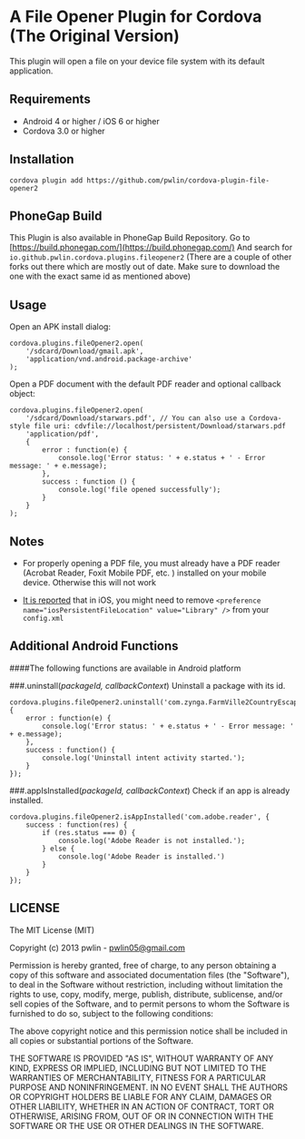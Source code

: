 A File Opener Plugin for Cordova (The Original Version)
==========================
This plugin will open a file on your device file system with its default application.

Requirements
-------------
- Android 4 or higher / iOS 6 or higher
- Cordova 3.0 or higher

Installation
-------------
    cordova plugin add https://github.com/pwlin/cordova-plugin-file-opener2
    
PhoneGap Build
---------------
This Plugin is also available in PhoneGap Build Repository. Go to [https://build.phonegap.com/](https://build.phonegap.com/)
And search for `io.github.pwlin.cordova.plugins.fileopener2`
(There are a couple of other forks out there which are mostly out of date. Make sure to download the one with the exact same id as mentioned above) 


Usage
------
Open an APK install dialog:

    cordova.plugins.fileOpener2.open(
        '/sdcard/Download/gmail.apk', 
        'application/vnd.android.package-archive'
    );
    
Open a PDF document with the default PDF reader and optional callback object:

    cordova.plugins.fileOpener2.open(
        '/sdcard/Download/starwars.pdf', // You can also use a Cordova-style file uri: cdvfile://localhost/persistent/Download/starwars.pdf
        'application/pdf', 
        { 
            error : function(e) { 
                console.log('Error status: ' + e.status + ' - Error message: ' + e.message);
            },
            success : function () {
                console.log('file opened successfully'); 				
            }
        }
    );

Notes
------

- For properly opening a PDF file, you must already have a PDF reader (Acrobat Reader, Foxit Mobile PDF, etc. ) installed on your mobile device. Otherwise this will not work


- [It is reported](https://github.com/pwlin/cordova-plugin-file-opener2/issues/2#issuecomment-41295793) that in iOS, you might need to remove `<preference name="iosPersistentFileLocation" value="Library" />` from your `config.xml`


Additional Android Functions
-----------------------------
####The following functions are available in Android platform

###.uninstall(_packageId, callbackContext_)
Uninstall a package with its id.

    cordova.plugins.fileOpener2.uninstall('com.zynga.FarmVille2CountryEscape', {
        error : function(e) {
            console.log('Error status: ' + e.status + ' - Error message: ' + e.message);    
        },
        success : function() {
            console.log('Uninstall intent activity started.');
        }
    });

###.appIsInstalled(_packageId, callbackContext_)
Check if an app is already installed.

    cordova.plugins.fileOpener2.isAppInstalled('com.adobe.reader', {
        success : function(res) {
            if (res.status === 0) {
                console.log('Adobe Reader is not installed.');
            } else {
                console.log('Adobe Reader is installed.')
            }
        }
    });


LICENSE
--------
The MIT License (MIT)

Copyright (c) 2013 pwlin - pwlin05@gmail.com

Permission is hereby granted, free of charge, to any person obtaining a copy of
this software and associated documentation files (the "Software"), to deal in
the Software without restriction, including without limitation the rights to
use, copy, modify, merge, publish, distribute, sublicense, and/or sell copies of
the Software, and to permit persons to whom the Software is furnished to do so,
subject to the following conditions:

The above copyright notice and this permission notice shall be included in all
copies or substantial portions of the Software.

THE SOFTWARE IS PROVIDED "AS IS", WITHOUT WARRANTY OF ANY KIND, EXPRESS OR
IMPLIED, INCLUDING BUT NOT LIMITED TO THE WARRANTIES OF MERCHANTABILITY, FITNESS
FOR A PARTICULAR PURPOSE AND NONINFRINGEMENT. IN NO EVENT SHALL THE AUTHORS OR
COPYRIGHT HOLDERS BE LIABLE FOR ANY CLAIM, DAMAGES OR OTHER LIABILITY, WHETHER
IN AN ACTION OF CONTRACT, TORT OR OTHERWISE, ARISING FROM, OUT OF OR IN
CONNECTION WITH THE SOFTWARE OR THE USE OR OTHER DEALINGS IN THE SOFTWARE.
